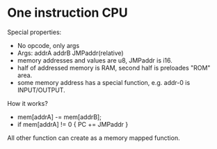 # One instruction CPU

Special properties:
 * No opcode, only args
 * Args: addrA addrB JMPaddr(relative)
 * memory addresses and values are u8, JMPaddr is i16.
 * half of addressed memory is RAM, second half is preloades "ROM" area. 
 * some memory address has a special function, e.g. addr-0 is INPUT/OUTPUT.

How it works?
 * mem[addrA] -= mem[addrB];
 * if mem[addrA] != 0 { PC += JMPaddr }

All other function can create as a memory mapped function.

